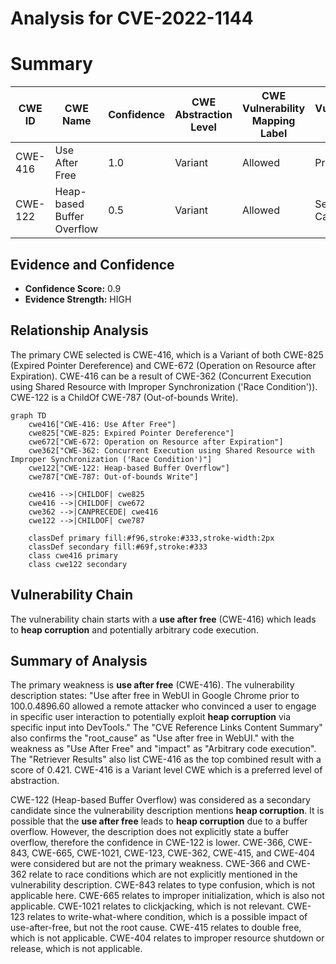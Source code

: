 # Analysis for CVE-2022-1144

# Summary
| CWE ID | CWE Name | Confidence | CWE Abstraction Level | CWE Vulnerability Mapping Label | CWE-Vulnerability Mapping Notes |
|---|---|---|---|---|---|
| CWE-416 | Use After Free | 1.0 | Variant | Allowed | Primary CWE |
| CWE-122 | Heap-based Buffer Overflow | 0.5 | Variant | Allowed | Secondary Candidate |

## Evidence and Confidence

*   **Confidence Score:** 0.9
*   **Evidence Strength:** HIGH

## Relationship Analysis
The primary CWE selected is CWE-416, which is a Variant of both CWE-825 (Expired Pointer Dereference) and CWE-672 (Operation on Resource after Expiration). CWE-416 can be a result of CWE-362 (Concurrent Execution using Shared Resource with Improper Synchronization ('Race Condition')). CWE-122 is a ChildOf CWE-787 (Out-of-bounds Write).

```mermaid
graph TD
    cwe416["CWE-416: Use After Free"]
    cwe825["CWE-825: Expired Pointer Dereference"]
    cwe672["CWE-672: Operation on Resource after Expiration"]
    cwe362["CWE-362: Concurrent Execution using Shared Resource with Improper Synchronization ('Race Condition')"]
    cwe122["CWE-122: Heap-based Buffer Overflow"]
    cwe787["CWE-787: Out-of-bounds Write"]
    
    cwe416 -->|CHILDOF| cwe825
    cwe416 -->|CHILDOF| cwe672
    cwe362 -->|CANPRECEDE| cwe416
    cwe122 -->|CHILDOF| cwe787

    classDef primary fill:#f96,stroke:#333,stroke-width:2px
    classDef secondary fill:#69f,stroke:#333
    class cwe416 primary
    class cwe122 secondary
```

## Vulnerability Chain
The vulnerability chain starts with a **use after free** (CWE-416) which leads to **heap corruption** and potentially arbitrary code execution.

## Summary of Analysis
The primary weakness is **use after free** (CWE-416). The vulnerability description states: "Use after free in WebUI in Google Chrome prior to 100.0.4896.60 allowed a remote attacker who convinced a user to engage in specific user interaction to potentially exploit **heap corruption** via specific input into DevTools." The "CVE Reference Links Content Summary" also confirms the "root_cause" as "Use after free in WebUI." with the weakness as "Use After Free" and "impact" as "Arbitrary code execution". The "Retriever Results" also list CWE-416 as the top combined result with a score of 0.421. CWE-416 is a Variant level CWE which is a preferred level of abstraction.

CWE-122 (Heap-based Buffer Overflow) was considered as a secondary candidate since the vulnerability description mentions **heap corruption**. It is possible that the **use after free** leads to **heap corruption** due to a buffer overflow. However, the description does not explicitly state a buffer overflow, therefore the confidence in CWE-122 is lower.
CWE-366, CWE-843, CWE-665, CWE-1021, CWE-123, CWE-362, CWE-415, and CWE-404 were considered but are not the primary weakness. CWE-366 and CWE-362 relate to race conditions which are not explicitly mentioned in the vulnerability description. CWE-843 relates to type confusion, which is not applicable here. CWE-665 relates to improper initialization, which is also not applicable. CWE-1021 relates to clickjacking, which is not relevant. CWE-123 relates to write-what-where condition, which is a possible impact of use-after-free, but not the root cause. CWE-415 relates to double free, which is not applicable. CWE-404 relates to improper resource shutdown or release, which is not applicable.